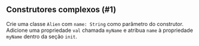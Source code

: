 ## Construtores complexos (#1)

Crie uma classe `Alien` com `name: String` como parâmetro do construtor. Adicione uma propriedade `val` chamada `myName` e atribua `name` à propriedade `myName` dentro da seção `init`.